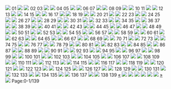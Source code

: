 ![](https://www.mosdac.gov.in/flip-book/demos/Moon_English/thumb/Page4.jpg)
01
![](https://www.mosdac.gov.in/flip-book/demos/Moon_English/thumb/Page5.jpg) ![](https://www.mosdac.gov.in/flip-book/demos/Moon_English/thumb/Page6.jpg)
02 03
![](https://www.mosdac.gov.in/flip-book/demos/Moon_English/thumb/Page7.jpg) ![](https://www.mosdac.gov.in/flip-book/demos/Moon_English/thumb/Page8.jpg)
04 05
![](https://www.mosdac.gov.in/flip-book/demos/Moon_English/thumb/Page9.jpg) ![](https://www.mosdac.gov.in/flip-book/demos/Moon_English/thumb/Page10.jpg)
06 07
![](https://www.mosdac.gov.in/flip-book/demos/Moon_English/thumb/Page11.jpg) ![](https://www.mosdac.gov.in/flip-book/demos/Moon_English/thumb/Page12.jpg)
08 09
![](https://www.mosdac.gov.in/flip-book/demos/Moon_English/thumb/Page13.jpg) ![](https://www.mosdac.gov.in/flip-book/demos/Moon_English/thumb/Page14.jpg)
10 11
![](https://www.mosdac.gov.in/flip-book/demos/Moon_English/thumb/Page15.jpg) ![](https://www.mosdac.gov.in/flip-book/demos/Moon_English/thumb/Page16.jpg)
12 13
![](https://www.mosdac.gov.in/flip-book/demos/Moon_English/thumb/Page17.jpg) ![](https://www.mosdac.gov.in/flip-book/demos/Moon_English/thumb/Page18.jpg)
14 15
![](https://www.mosdac.gov.in/flip-book/demos/Moon_English/thumb/Page19.jpg) ![](https://www.mosdac.gov.in/flip-book/demos/Moon_English/thumb/Page20.jpg)
16 17
![](https://www.mosdac.gov.in/flip-book/demos/Moon_English/thumb/Page21.jpg) ![](https://www.mosdac.gov.in/flip-book/demos/Moon_English/thumb/Page22.jpg)
18 19
![](https://www.mosdac.gov.in/flip-book/demos/Moon_English/thumb/Page23.jpg) ![](https://www.mosdac.gov.in/flip-book/demos/Moon_English/thumb/Page24.jpg)
20 21
![](https://www.mosdac.gov.in/flip-book/demos/Moon_English/thumb/Page25.jpg) ![](https://www.mosdac.gov.in/flip-book/demos/Moon_English/thumb/Page26.jpg)
22 23
![](https://www.mosdac.gov.in/flip-book/demos/Moon_English/thumb/Page27.jpg) ![](https://www.mosdac.gov.in/flip-book/demos/Moon_English/thumb/Page28.jpg)
24 25
![](https://www.mosdac.gov.in/flip-book/demos/Moon_English/thumb/Page29.jpg) ![](https://www.mosdac.gov.in/flip-book/demos/Moon_English/thumb/Page30.jpg)
26 27
![](https://www.mosdac.gov.in/flip-book/demos/Moon_English/thumb/Page31.jpg) ![](https://www.mosdac.gov.in/flip-book/demos/Moon_English/thumb/Page32.jpg)
28 29
![](https://www.mosdac.gov.in/flip-book/demos/Moon_English/thumb/Page33.jpg) ![](https://www.mosdac.gov.in/flip-book/demos/Moon_English/thumb/Page34.jpg)
30 31
![](https://www.mosdac.gov.in/flip-book/demos/Moon_English/thumb/Page35.jpg) ![](https://www.mosdac.gov.in/flip-book/demos/Moon_English/thumb/Page36.jpg)
32 33
![](https://www.mosdac.gov.in/flip-book/demos/Moon_English/thumb/Page37.jpg) ![](https://www.mosdac.gov.in/flip-book/demos/Moon_English/thumb/Page38.jpg)
34 35
![](https://www.mosdac.gov.in/flip-book/demos/Moon_English/thumb/Page39.jpg) ![](https://www.mosdac.gov.in/flip-book/demos/Moon_English/thumb/Page40.jpg)
36 37
![](https://www.mosdac.gov.in/flip-book/demos/Moon_English/thumb/Page41.jpg) ![](https://www.mosdac.gov.in/flip-book/demos/Moon_English/thumb/Page42.jpg)
38 39
![](https://www.mosdac.gov.in/flip-book/demos/Moon_English/thumb/Page43.jpg) ![](https://www.mosdac.gov.in/flip-book/demos/Moon_English/thumb/Page44.jpg)
40 41
![](https://www.mosdac.gov.in/flip-book/demos/Moon_English/thumb/Page45.jpg) ![](https://www.mosdac.gov.in/flip-book/demos/Moon_English/thumb/Page46.jpg)
42 43
![](https://www.mosdac.gov.in/flip-book/demos/Moon_English/thumb/Page47.jpg) ![](https://www.mosdac.gov.in/flip-book/demos/Moon_English/thumb/Page48.jpg)
44 45
![](https://www.mosdac.gov.in/flip-book/demos/Moon_English/thumb/Page49.jpg) ![](https://www.mosdac.gov.in/flip-book/demos/Moon_English/thumb/Page50.jpg)
46 47
![](https://www.mosdac.gov.in/flip-book/demos/Moon_English/thumb/Page51.jpg) ![](https://www.mosdac.gov.in/flip-book/demos/Moon_English/thumb/Page52.jpg)
48 49
![](https://www.mosdac.gov.in/flip-book/demos/Moon_English/thumb/Page53.jpg) ![](https://www.mosdac.gov.in/flip-book/demos/Moon_English/thumb/Page54.jpg)
50 51
![](https://www.mosdac.gov.in/flip-book/demos/Moon_English/thumb/Page55.jpg) ![](https://www.mosdac.gov.in/flip-book/demos/Moon_English/thumb/Page56.jpg)
52 53
![](https://www.mosdac.gov.in/flip-book/demos/Moon_English/thumb/Page57.jpg) ![](https://www.mosdac.gov.in/flip-book/demos/Moon_English/thumb/Page58.jpg)
54 55
![](https://www.mosdac.gov.in/flip-book/demos/Moon_English/thumb/Page59.jpg) ![](https://www.mosdac.gov.in/flip-book/demos/Moon_English/thumb/Page60.jpg)
56 57
![](https://www.mosdac.gov.in/flip-book/demos/Moon_English/thumb/Page61.jpg) ![](https://www.mosdac.gov.in/flip-book/demos/Moon_English/thumb/Page62.jpg)
58 59
![](https://www.mosdac.gov.in/flip-book/demos/Moon_English/thumb/Page63.jpg) ![](https://www.mosdac.gov.in/flip-book/demos/Moon_English/thumb/Page64.jpg)
60 61
![](https://www.mosdac.gov.in/flip-book/demos/Moon_English/thumb/Page65.jpg) ![](https://www.mosdac.gov.in/flip-book/demos/Moon_English/thumb/Page66.jpg)
62 63
![](https://www.mosdac.gov.in/flip-book/demos/Moon_English/thumb/Page67.jpg) ![](https://www.mosdac.gov.in/flip-book/demos/Moon_English/thumb/Page68.jpg)
64 65
![](https://www.mosdac.gov.in/flip-book/demos/Moon_English/thumb/Page69.jpg) ![](https://www.mosdac.gov.in/flip-book/demos/Moon_English/thumb/Page70.jpg)
66 67
![](https://www.mosdac.gov.in/flip-book/demos/Moon_English/thumb/Page71.jpg) ![](https://www.mosdac.gov.in/flip-book/demos/Moon_English/thumb/Page72.jpg)
68 69
![](https://www.mosdac.gov.in/flip-book/demos/Moon_English/thumb/Page73.jpg) ![](https://www.mosdac.gov.in/flip-book/demos/Moon_English/thumb/Page74.jpg)
70 71
![](https://www.mosdac.gov.in/flip-book/demos/Moon_English/thumb/Page75.jpg) ![](https://www.mosdac.gov.in/flip-book/demos/Moon_English/thumb/Page76.jpg)
72 73
![](https://www.mosdac.gov.in/flip-book/demos/Moon_English/thumb/Page77.jpg) ![](https://www.mosdac.gov.in/flip-book/demos/Moon_English/thumb/Page78.jpg)
74 75
![](https://www.mosdac.gov.in/flip-book/demos/Moon_English/thumb/Page79.jpg) ![](https://www.mosdac.gov.in/flip-book/demos/Moon_English/thumb/Page80.jpg)
76 77
![](https://www.mosdac.gov.in/flip-book/demos/Moon_English/thumb/Page81.jpg) ![](https://www.mosdac.gov.in/flip-book/demos/Moon_English/thumb/Page82.jpg)
78 79
![](https://www.mosdac.gov.in/flip-book/demos/Moon_English/thumb/Page83.jpg) ![](https://www.mosdac.gov.in/flip-book/demos/Moon_English/thumb/Page84.jpg)
80 81
![](https://www.mosdac.gov.in/flip-book/demos/Moon_English/thumb/Page85.jpg) ![](https://www.mosdac.gov.in/flip-book/demos/Moon_English/thumb/Page86.jpg)
82 83
![](https://www.mosdac.gov.in/flip-book/demos/Moon_English/thumb/Page87.jpg) ![](https://www.mosdac.gov.in/flip-book/demos/Moon_English/thumb/Page88.jpg)
84 85
![](https://www.mosdac.gov.in/flip-book/demos/Moon_English/thumb/Page89.jpg) ![](https://www.mosdac.gov.in/flip-book/demos/Moon_English/thumb/Page90.jpg)
86 87
![](https://www.mosdac.gov.in/flip-book/demos/Moon_English/thumb/Page91.jpg) ![](https://www.mosdac.gov.in/flip-book/demos/Moon_English/thumb/Page92.jpg)
88 89
![](https://www.mosdac.gov.in/flip-book/demos/Moon_English/thumb/Page93.jpg) ![](https://www.mosdac.gov.in/flip-book/demos/Moon_English/thumb/Page94.jpg)
90 91
![](https://www.mosdac.gov.in/flip-book/demos/Moon_English/thumb/Page95.jpg) ![](https://www.mosdac.gov.in/flip-book/demos/Moon_English/thumb/Page96.jpg)
92 93
![](https://www.mosdac.gov.in/flip-book/demos/Moon_English/thumb/Page97.jpg) ![](https://www.mosdac.gov.in/flip-book/demos/Moon_English/thumb/Page98.jpg)
94 95
![](https://www.mosdac.gov.in/flip-book/demos/Moon_English/thumb/Page99.jpg) ![](https://www.mosdac.gov.in/flip-book/demos/Moon_English/thumb/Page100.jpg)
96 97
![](https://www.mosdac.gov.in/flip-book/demos/Moon_English/thumb/Page101.jpg) ![](https://www.mosdac.gov.in/flip-book/demos/Moon_English/thumb/Page102.jpg)
98 99
![](https://www.mosdac.gov.in/flip-book/demos/Moon_English/thumb/Page103.jpg) ![](https://www.mosdac.gov.in/flip-book/demos/Moon_English/thumb/Page104.jpg)
100 101
![](https://www.mosdac.gov.in/flip-book/demos/Moon_English/thumb/Page105.jpg) ![](https://www.mosdac.gov.in/flip-book/demos/Moon_English/thumb/Page106.jpg)
102 103
![](https://www.mosdac.gov.in/flip-book/demos/Moon_English/thumb/Page107.jpg) ![](https://www.mosdac.gov.in/flip-book/demos/Moon_English/thumb/Page108.jpg)
104 105
![](https://www.mosdac.gov.in/flip-book/demos/Moon_English/thumb/Page109.jpg) ![](https://www.mosdac.gov.in/flip-book/demos/Moon_English/thumb/Page110.jpg)
106 107
![](https://www.mosdac.gov.in/flip-book/demos/Moon_English/thumb/Page111jpg) ![](https://www.mosdac.gov.in/flip-book/demos/Moon_English/thumb/Page112.jpg)
108 109
![](https://www.mosdac.gov.in/flip-book/demos/Moon_English/thumb/Page113.jpg) ![](https://www.mosdac.gov.in/flip-book/demos/Moon_English/thumb/Page114.jpg)
110 111
![](https://www.mosdac.gov.in/flip-book/demos/Moon_English/thumb/Page115.jpg) ![](https://www.mosdac.gov.in/flip-book/demos/Moon_English/thumb/Page116.jpg)
112 113
![](https://www.mosdac.gov.in/flip-book/demos/Moon_English/thumb/Page117.jpg) ![](https://www.mosdac.gov.in/flip-book/demos/Moon_English/thumb/Page118.jpg)
114 115
![](https://www.mosdac.gov.in/flip-book/demos/Moon_English/thumb/Page119.jpg) ![](https://www.mosdac.gov.in/flip-book/demos/Moon_English/thumb/Page120.jpg)
116 117
![](https://www.mosdac.gov.in/flip-book/demos/Moon_English/thumb/Page121.jpg) ![](https://www.mosdac.gov.in/flip-book/demos/Moon_English/thumb/Page122.jpg)
118 119
![](https://www.mosdac.gov.in/flip-book/demos/Moon_English/thumb/Page123.jpg) ![](https://www.mosdac.gov.in/flip-book/demos/Moon_English/thumb/Page124.jpg)
120 121
![](https://www.mosdac.gov.in/flip-book/demos/Moon_English/thumb/Page125.jpg) ![](https://www.mosdac.gov.in/flip-book/demos/Moon_English/thumb/Page126.jpg)
122 123
![](https://www.mosdac.gov.in/flip-book/demos/Moon_English/thumb/Page127.jpg) ![](https://www.mosdac.gov.in/flip-book/demos/Moon_English/thumb/Page128.jpg)
124 125
![](https://www.mosdac.gov.in/flip-book/demos/Moon_English/thumb/Page129.jpg) ![](https://www.mosdac.gov.in/flip-book/demos/Moon_English/thumb/Page130.jpg)
126 127
![](https://www.mosdac.gov.in/flip-book/demos/Moon_English/thumb/Page131.jpg) ![](https://www.mosdac.gov.in/flip-book/demos/Moon_English/thumb/Page132.jpg)
128 129
![](https://www.mosdac.gov.in/flip-book/demos/Moon_English/thumb/Page133.jpg) ![](https://www.mosdac.gov.in/flip-book/demos/Moon_English/thumb/Page134.jpg)
130 131
![](https://www.mosdac.gov.in/flip-book/demos/Moon_English/thumb/Page135.jpg) ![](https://www.mosdac.gov.in/flip-book/demos/Moon_English/thumb/Page136.jpg)
132 133
![](https://www.mosdac.gov.in/flip-book/demos/Moon_English/thumb/Page137.jpg) ![](https://www.mosdac.gov.in/flip-book/demos/Moon_English/thumb/Page138.jpg)
134 135
![](https://www.mosdac.gov.in/flip-book/demos/Moon_English/thumb/Page139.jpg) ![](https://www.mosdac.gov.in/flip-book/demos/Moon_English/thumb/Page140.jpg)
136 137
![](https://www.mosdac.gov.in/flip-book/demos/Moon_English/thumb/Page141.jpg) ![](https://www.mosdac.gov.in/flip-book/demos/Moon_English/thumb/Page142.jpg)
138 139
[«](https://www.mosdac.gov.in/flip-book/demos/moon.html)
![](https://www.mosdac.gov.in/flip-book/demos/Moon_English/Page4.jpg)
![](https://www.mosdac.gov.in/flip-book/demos/Moon_English/Page5.jpg)
![](https://www.mosdac.gov.in/flip-book/demos/Moon_English/Page6.jpg)
![](https://www.mosdac.gov.in/flip-book/demos/Moon_English/Page7.jpg)
![](https://www.mosdac.gov.in/flip-book/demos/Moon_English/Page8.jpg)
![](https://www.mosdac.gov.in/flip-book/demos/Moon_English/Page9.jpg)
[»](https://www.mosdac.gov.in/flip-book/demos/moon.html)
![](https://www.mosdac.gov.in/flip-book/demos/ocean/icons8-microsoft-30.png)
Page:0-1/139
